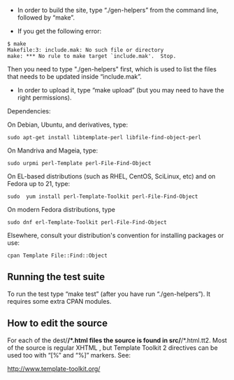- In order to build the site, type “./gen-helpers” from the command line,
followed by “make”.

- If you get the following error:

```text
$ make
Makefile:3: include.mak: No such file or directory
make: *** No rule to make target `include.mak'.  Stop.
```

Then you need to type "./gen-helpers" first, which is used to list the
files that needs to be updated inside “include.mak”.

- In order to upload it, type “make upload” (but you may need to have
the right permissions).

Dependencies:

On Debian, Ubuntu, and derivatives, type:

    sudo apt-get install libtemplate-perl libfile-find-object-perl

On Mandriva and Mageia, type:

    sudo urpmi perl-Template perl-File-Find-Object

On EL-based distributions (such as RHEL, CentOS, SciLinux, etc) and on Fedora up to 21, type:

    sudo  yum install perl-Template-Toolkit perl-File-Find-Object

On modern Fedora distributions, type

    sudo dnf erl-Template-Toolkit perl-File-Find-Object

Elsewhere, consult your distribution's convention for installing packages
or use:

    cpan Template File::Find::Object

<h2>Running the test suite</h2>

To run the test type “make test” (after you have run “./gen-helpers”).
It requires some extra CPAN modules.

<h2>How to edit the source</h2>

For each of the dest/**/*.html files the source is found in src/**/*.html.tt2.
Most of the source is regular XHTML , but Template Toolkit 2 directives can
be used too with “[%” and “%]” markers. See:

<a href="http://www.template-toolkit.org/">http://www.template-toolkit.org/</a>


